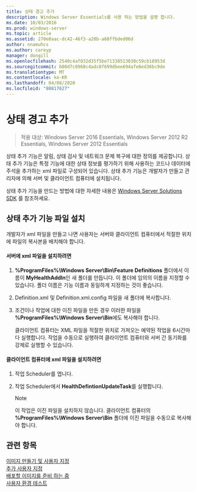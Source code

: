 ```yaml
---
title: 상태 경고 추가
description: Windows Server Essentials를 사용 하는 방법을 설명 합니다.
ms.date: 10/03/2016
ms.prod: windows-server
ms.topic: article
ms.assetid: 270e0aac-dc42-46f3-a20b-a68ffbded06d
author: nnamuhcs
ms.author: coreyp
manager: dongill
ms.openlocfilehash: 2540c4af032d35f5be71338513030c59cb18953d
ms.sourcegitcommit: b00d7c8968c4adc8f699dbee694afe6ed36bc9de
ms.translationtype: MT
ms.contentlocale: ko-KR
ms.lasthandoff: 04/08/2020
ms.locfileid: "80817627"
---
```

# <a name="add-health-alerts"></a>상태 경고 추가

>적용 대상: Windows Server 2016 Essentials, Windows Server 2012 R2 Essentials, Windows Server 2012 Essentials

상태 추가 기능은 알림, 상태 검사 및 네트워크 문제 복구에 대한 정의를 제공합니다. 상태 추가 기능은 특정 기능에 대한 상태 정보를 평가하기 위해 사용하는 코드나 데이터에 주석을 추가하는 xml 파일로 구성되어 있습니다. 상태 추가 기능은 개발자가 만들고 관리자에 의해 서버 및 클라이언트 컴퓨터에 설치됩니다.  
  
 상태 추가 기능을 만드는 방법에 대한 자세한 내용은 [Windows Server Solutions SDK](https://go.microsoft.com/fwlink/?LinkID=248648) 를 참조하세요.  
  
## <a name="installing-health-add-in-files"></a>상태 추가 기능 파일 설치  
 개발자가 xml 파일을 만들고 나면 사용자는 서버와 클라이언트 컴퓨터에서 적절한 위치에 파일의 복사본을 배치해야 합니다.  
  
#### <a name="to-install-the-xml-files-on-the-server"></a>서버에 xml 파일을 설치하려면  
  
1. **%ProgramFiles%\Windows Server\Bin\Feature Definitions** 폴더에서 이름이 **MyHealthAddIn**인 새 폴더를 만듭니다. 이 폴더에 임의의 이름을 지정할 수 있습니다. 폴더 이름은 기능 이름과 동일하게 지정하는 것이 좋습니다.  
  
2. Definition.xml 및 Definition.xml.config 파일을 새 폴더에 복사합니다.  
  
3. 조건이나 작업에 대한 이진 파일을 만든 경우 이러한 파일을 **%ProgramFiles%\Windows Server\Bin**에도 복사해야 합니다.  
  
   클라이언트 컴퓨터는 XML 파일을 적절한 위치로 가져오는 예약된 작업을 6시간마다 실행합니다. 작업을 수동으로 실행하여 클라이언트 컴퓨터와 서버 간 동기화를 강제로 실행할 수 있습니다.  
  
#### <a name="to-install-the-xml-files-on-the-client-computer"></a>클라이언트 컴퓨터에 xml 파일을 설치하려면  
  
1.  작업 Scheduler를 엽니다.  
  
2.  작업 Scheduler에서 **HealthDefintionUpdateTask**를 실행합니다.  
  
    > [!NOTE]
    >  이 작업은 이진 파일을 설치하지 않습니다. 클라이언트 컴퓨터의 **%ProgramFiles%\Windows Server\Bin** 폴더에 이진 파일을 수동으로 복사해야 합니다.  
  
## <a name="see-also"></a>관련 항목  
 [이미지  만들기 및 사용자 지정](Creating-and-Customizing-the-Image.md)  
 [추가 사용자 지정](Additional-Customizations.md)   
 [배포할 이미지를 준비 하는 중](Preparing-the-Image-for-Deployment.md)   
 [사용자 환경 테스트](Testing-the-Customer-Experience.md)